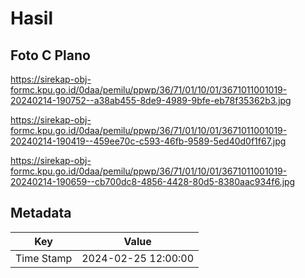 # Hasil

## Foto C Plano

https://sirekap-obj-formc.kpu.go.id/0daa/pemilu/ppwp/36/71/01/10/01/3671011001019-20240214-190752--a38ab455-8de9-4989-9bfe-eb78f35362b3.jpg

https://sirekap-obj-formc.kpu.go.id/0daa/pemilu/ppwp/36/71/01/10/01/3671011001019-20240214-190419--459ee70c-c593-46fb-9589-5ed40d0f1f67.jpg

https://sirekap-obj-formc.kpu.go.id/0daa/pemilu/ppwp/36/71/01/10/01/3671011001019-20240214-190659--cb700dc8-4856-4428-80d5-8380aac934f6.jpg


## Metadata

| Key        | Value               |
| ---------- | ------------------- |
| Time Stamp | 2024-02-25 12:00:00 |



